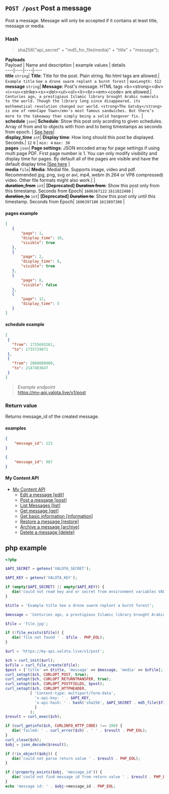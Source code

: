 ## `POST /post` Post a message
Post a message. Message will only be accepted if it contains at least title, message or media.  
### Hash  
>sha256("api_secret" + "md5_for_file(media)" + "title" + "message");
  
  
__Payloads__  
Payload | Name and description | example values | details  
----|----|----|----  
__title__ `string`| __Title__: Title for the post. Plain string. No html tags are allowed.| `Example title` `See a drone swarm replant a burnt forest`  | `maxLength: 512`  
__message__ `string`| __Message__: Post's message. HTML tags &lt;b&gt;&lt;strong&gt;&lt;div&gt;&lt;i&gt;&lt;u&gt;&lt;strike&gt;&lt;s&gt;&lt;del&gt;&lt;ul&gt;&lt;ol&gt;&lt;li&gt;&lt;br&gt;&lt;em&gt;&lt;code&gt; are allowed.| `Centuries ago, a prestigious Islamic library brought Arabic numerals to the world. Though the library long since disappeared, its mathematical revolution changed our world.` `<strong>The Gatsby</strong> is one of <em>Cape Town</em>'s most famous sandwiches. But there’s more to the takeaway than simply being a solid hangover fix.`  |  
__schedule__ `json`| __Schedule__: Show this post only acording to given schedules. Array of from and to objects with from and to being timestamps as seconds from epoch. | [See here](#schedule-example)|  
__display_time__ `int`| __Display time__: How long should this post be displayed. Seconds.| `12` `8`  | `min: 4` `max: 30`  
__pages__ `json`| __Page settings__: JSON encoded array for page settings if using multi page PDF. First page number is 1. You can only modify visibility and display time for pages. By default all of the pages are visible and have the default display time.|[See here](#pages-example)  |  
__media__ `file`| __Media__: Medial file. Supports image, video and pdf. Recommended jpg, png, svg or avi, mp4, webm (h.264 or VP8 compressed) video. Other file formats might also work.|  |  
__~~duration_from~~__ `int`| __[Deprecated] ~~Duration from~~__: Show this post only from this timestamp. Seconds from Epoch| `1606367122` `1611822480`  |  
__~~duration_to~~__ `int`| __[Deprecated] ~~Duration to~~__: Show this post only until this timestamp. Seconds from Epoch| `1606397180` `1613897380`  |  
   
#### pages example
 ```json
[
    {
        "page": 1,
        "display_time": 10,
        "visible": true
    },
    {
        "page": 2,
        "display_time": 8,
        "visible": true
    },
    {
        "page": 8,
        "visible": false
    },
    {
        "page": 12,
        "display_time": 5
    }
]
```

#### schedule example

 ```json
[
  {
    "from": 1735693261,
    "to": 1735729871
  },
  {
    "from": 2000000000,
    "to": 2147483647
  }  
]
```
   
> _Example endpoint_  
> https://my-api.valota.live/v1/post  
  
### Return value
Returns message_id of the created message.  

#### examples
```json
{
    "message_id": 123
}
```
```json
{
    "message_id": 987
}
```



#### My Content API
- [My Content API](README.md)
  - [Edit a message [edit]](edit.md)  
  - [Post a message [post]](post.md)  
  - [List Messages [list]](list.md)  
  - [Get message [get]](get.md)  
  - [Get basic information [information]](information.md)  
  - [Restore a message [restore]](restore.md)  
  - [Archive a message [archive]](archive.md)  
  - [Delete a message [delete]](delete.md)

 ## php example
 ```php
<?php

$API_SECRET = getenv('VALOTA_SECRET');

$API_KEY = getenv('VALOTA_KEY');

if (empty($API_SECRET) || empty($API_KEY)) {
    die('could not read key and or secret from environment variables VALOTA_SECRET and VALOTA_KEY' . PHP_EOL);
}

$title = 'Example title See a drone swarm replant a burnt forest';

$message = 'Centuries ago, a prestigious Islamic library brought Arabic numerals to the world. Though the library long since disappeared, its mathematical revolution changed our world. <strong>The Gatsby</strong> is one of <em>Cape Town</em>\'s most famous sandwiches. But there’s more to the takeaway than simply being a solid hangover fix.';

$file = 'file.jpg';

if (!file_exists($file)) {
    die('file not found ' . $file . PHP_EOL);
}

$url = 'https://my-api.valota.live/v1/post';

$ch = curl_init($url);
$cFile = curl_file_create($file);
$post = ['title' => $title, 'message' => $message, 'media' => $cFile];
curl_setopt($ch, CURLOPT_POST, true);
curl_setopt($ch, CURLOPT_RETURNTRANSFER, true);
curl_setopt($ch, CURLOPT_POSTFIELDS, $post);
curl_setopt($ch, CURLOPT_HTTPHEADER,
            [ 'Content-type: multipart/form-data',
              'x-api-key: ' . $API_KEY,
              'x-api-hash: ' . hash('sha256', $API_SECRET . md5_file($file) . $title . $message)
              ]
            );
$result = curl_exec($ch);

if (curl_getinfo($ch, CURLINFO_HTTP_CODE) !== 200) {
    die('failed: ' . curl_error($ch) . ' ' . $result . PHP_EOL);
}
curl_close($ch);
$obj = json_decode($result);

if (!is_object($obj)) {
    die('could not parse return value ' . $result . PHP_EOL);
}

if (!property_exists($obj, 'message_id')) {
    die('could not find message id from return value ' . $result . PHP_EOL);
}
echo 'message id: ' . $obj->message_id . PHP_EOL;
```

